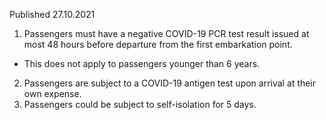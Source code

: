 Published 27.10.2021
1. Passengers must have a negative COVID-19 PCR test result issued at most 48 hours before departure from the first embarkation point.
- This does not apply to passengers younger than 6 years.
2. Passengers are subject to a COVID-19 antigen test upon arrival at their own expense.
3. Passengers could be subject to self-isolation for 5 days.